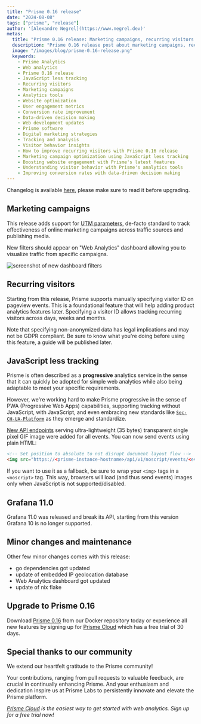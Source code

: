 ```yaml
---
title: "Prisme 0.16 release"
date: "2024-08-08"
tags: ["prisme", "release"]
author: '[Alexandre Negrel](https://www.negrel.dev)'
metas:
  title: "Prisme 0.16 release: Marketing campaigns, recurring visitors and javascript less tracking!"
  description: "Prisme 0.16 release post about marketing campaigns, recurring visitors and javascript less tracking!"
  image: "/images/blog/prisme-0.16-release.png"
  keywords:
    - Prisme Analytics
    - Web analytics
    - Prisme 0.16 release
    - JavaScript less tracking
    - Recurring visitors
    - Marketing campaigns
    - Analytics tools
    - Website optimization
    - User engagement metrics
    - Conversion rate improvement
    - Data-driven decision making
    - Web development updates
    - Prisme software
    - Digital marketing strategies
    - Tracking and analysis
    - Visitor behavior insights
    - How to improve recurring visitors with Prisme 0.16 release
    - Marketing campaign optimization using JavaScript less tracking
    - Boosting website engagement with Prisme's latest features
    - Understanding visitor behavior with Prisme's analytics tools
    - Improving conversion rates with data-driven decision making
---
```


Changelog is available
[here](https://github.com/prismelabs/analytics/releases/tag/v0.16.0), please
make sure to read it before upgrading.

## Marketing campaigns

This release adds support for
[UTM parameters](/blog/understanding-utm-parameters), de-facto standard to track
effectiveness of online marketing campaigns across traffic sources and
publishing media.

New filters should appear on "Web Analytics" dashboard allowing you to visualize
traffic from specific campaigns.

![screenshot of new dashboard filters](/images/blog/utm_filters_dashboard.png)

## Recurring visitors

Starting from this release, Prisme supports manually specifying visitor ID on
pageview events. This is a foundational feature that will help adding product
analytics features later. Specifying a visitor ID allows tracking recurring
visitors across days, weeks and months.

Note that specifying non-anonymized data has legal implications and may not be
GDPR compliant. Be sure to know what you're doing before using this feature, a
guide will be published later.

## JavaScript less tracking

Prisme is often described as a **progressive** analytics service in the sense
that it can quickly be adopted for simple web analytics while also being
adaptable to meet your specific requirements.

However, we're working hard to make Prisme progressive in the sense of PWA
(Progressive Web Apps) capabilities, supporting tracking without JavaScript,
with JavaScript, and even embracing new standards like
[`Sec-CH-UA-Platform`](https://developer.mozilla.org/en-US/docs/Web/HTTP/Headers/Sec-CH-UA-Platform)
as they emerge and standardize.

[New API endpoints](/docs/references/http/#noscript-events-api) serving
ultra-lightweight (35 bytes) transparent single pixel GIF image were added for
all events. You can now send events using plain HTML:

```html
<!-- Set position to absolute to not disrupt document layout flow -->
<img src="https://<prisme-instance-hostname>/api/v1/noscript/events/<event>" style="position:absolute;top:-100px;">
```

If you want to use it as a fallback, be sure to wrap your `<img>` tags in a
`<noscript>` tag. This way, browsers will load (and thus send events) images
only when JavaScript is not supported/disabled.

## Grafana 11.0

Grafana 11.0 was released and break its API, starting from this version Grafana
10 is no longer supported.

## Minor changes and maintenance

Other few minor changes comes with this release:

- go dependencies got updated
- update of embedded IP geolocation database
- Web Analytics dashboard got updated
- update of nix flake

## Upgrade to Prisme 0.16

Download [Prisme 0.16](https://hub.docker.com/r/prismelabs/analytics) from our
Docker repository today or experience all new features by signing up for
[Prisme Cloud](https://app.prismeanalytics.com/authn/sign_up) which has a free
trial of 30 days.

## Special thanks to our community

We extend our heartfelt gratitude to the Prisme community!

Your contributions, ranging from pull requests to valuable feedback, are crucial
in continually enhancing Prisme. And your enthusiasm and dedication inspire us
at Prisme Labs to persistently innovate and elevate the Prisme platform.

_[Prisme Cloud](https://app.prismeanalytics.com/authn/sign_up) is the easiest
way to get started with web analytics. Sign up for a free trial now!_
